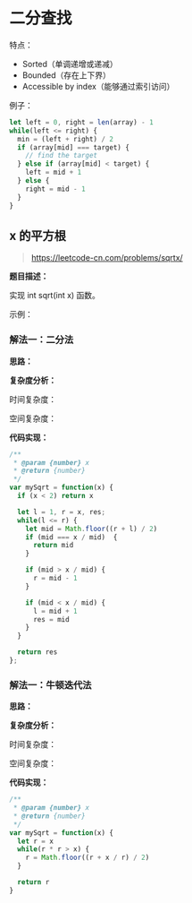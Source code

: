 # 二分查找

特点：

- Sorted（单调递增或递减）
- Bounded（存在上下界）
- Accessible by index（能够通过索引访问）

例子：
```javascript
let left = 0, right = len(array) - 1
while(left <= right) {
  min = (left + right) / 2
  if (array[mid] === target) {
    // find the target
  } else if (array[mid] < target) {
    left = mid + 1
  } else {
    right = mid - 1
  }
}
```

## x 的平方根

>https://leetcode-cn.com/problems/sqrtx/

**题目描述：**

实现 int sqrt(int x) 函数。

示例：

### 解法一：二分法

**思路：**



**复杂度分析：**

时间复杂度：

空间复杂度：

**代码实现：**

```javascript
/**
 * @param {number} x
 * @return {number}
 */
var mySqrt = function(x) {
  if (x < 2) return x

  let l = 1, r = x, res;
  while(l <= r) {
    let mid = Math.floor((r + l) / 2)
    if (mid === x / mid)  {
      return mid
    }

    if (mid > x / mid) {
      r = mid - 1
    }

    if (mid < x / mid) {
      l = mid + 1
      res = mid
    }
  }

  return res
};
```

### 解法一：牛顿迭代法

**思路：**



**复杂度分析：**

时间复杂度：

空间复杂度：

**代码实现：**

```javascript
/**
 * @param {number} x
 * @return {number}
 */
var mySqrt = function(x) {
  let r = x
  while(r * r > x) {
    r = Math.floor((r + x / r) / 2)
  }

  return r
}
```